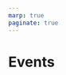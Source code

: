 ```yaml
---
marp: true
paginate: true
---
```


<style>
section { justify-content: flex-start; }
</style>

# Events
